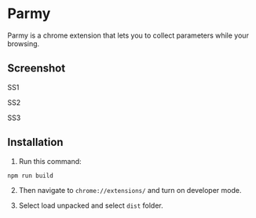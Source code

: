 # Parmy

Parmy is a chrome extension that lets you to collect parameters while your browsing. 

## Screenshot

SS1

SS2

SS3

## Installation

1. Run this command:

`npm run build`

2. Then navigate to `chrome://extensions/` and turn on developer mode.

3. Select load unpacked and select `dist` folder.